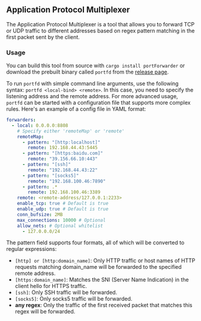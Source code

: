 ## Application Protocol Multiplexer

The Application Protocol Multiplexer is a tool that allows you to forward TCP or UDP traffic to 
different addresses based on regex pattern matching in the first packet sent by the client.

### Usage

You can build this tool from source with `cargo install portForwarder` or download the prebuilt binary called `portfd` from the [release page](https://github.com/lidotcircle/portForwarder/releases).

To run `portfd` with simple command line arguments, use the following syntax: `portfd <local-bind> <remote>`.
In this case, you need to specify the listening address and the remote address.
For more advanced usage, `portfd` can be started with a configuration file that supports more complex rules. 
Here's an example of a config file in YAML format:

``` yaml
forwarders:
  - local: 0.0.0.0:8808
    # Specify either 'remoteMap' or 'remote'
    remoteMap:
      - pattern: "[http:localhost]"
        remote: 192.168.44.43:5445
      - pattern: "[https:baidu.com]"
        remote: "39.156.66.10:443"
      - pattern: "[ssh]"
        remote: "192.168.44.43:22"
      - pattern: "[socks5]"
        remote: "192.168.100.46:7890"
      - pattern: .*
        remote: 192.168.100.46:3389
    remote: <remote-address/127.0.0.1:2233>
    enable_tcp: true # Default is true
    enable_udp: true # Default is true
    conn_bufsize: 2MB
    max_connections: 10000 # Optional
    allow_nets: # Optional whitelist
      - 127.0.0.0/24
```

The pattern field supports four formats, all of which will be converted to regular expressions:

+ `[http] or [http:domain_name]`: Only HTTP traffic or host names of HTTP requests matching domain_name will be forwarded to the specified remote address.
+ `[https:domain_name]`: Matches the SNI (Server Name Indication) in the client hello for HTTPS traffic.
+ `[ssh]`: Only SSH traffic will be forwarded.
+ `[socks5]`: Only socks5 traffic will be forwarded.
+ **any regex**: Only the traffic of the first received packet that matches this regex will be forwarded.
